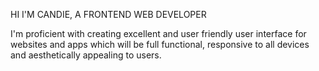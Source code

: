  HI I'M CANDIE, A FRONTEND WEB DEVELOPER 

I'm proficient with creating excellent and user friendly user interface for websites and apps which will be full functional, responsive to all devices and aesthetically appealing to users.

